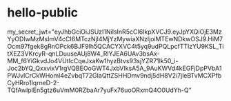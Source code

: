 # hello-public

my_secret_jwt="eyJhbGciOiJSUzI1NiIsInR5cCI6IkpXVCJ9.eyJpYXQiOjE3MzYyODIwMzMsImV4cCI6MTczNjI4MjYzMywiaXNzIjoiMTEwNDkwOSJ9.HiM7Ocm97fgek8gRnOPck6BJF9lh5QCACYXVC4t5yq9udPQLpcfTTlzYU9KSL_TitXEZ3VKrcyR-qnLDuuseAUj8W4_RlYJEA6UAv3bsAx-MM_f6YiGkvdJo4VUtIcCqeJxaKw1hyzBtvs93sjYZR71lk50_i-Joc2bYQ_QxxvixV1rgVQBEOoGWT4JxbVIksA5A_9AuKWVd4kEGFjDpPVbA1PWJvlCrCkWHoml4eZvbqT72GIaQttZSHHDmv9ndj5dH8V2i7jleBTvMCXPfbCyHRro1lqrneD-2-TQfAwlplEn5gtz6uVmM0RZbaAr7yuFx76uoORxmQ4O0UdYh-Q"

